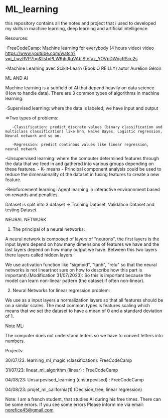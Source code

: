 # ML_learning
this repository contains all the notes and project that i used to developed my skills in machine learning, deep learning and artificial intelligence.

Resources:

-FreeCodeCamp: 
Machine learning for everybody (4 hours video) video https://www.youtube.com/watch?v=i_LwzRVP7bg&list=PLWKjhJtqVAblStefaz_YOVpDWqcRScc2s

-Machine Learning avec Scikit-Learn (Book O REILLY) autor Aurélion Géron


ML AND AI

Machine learning is a subfield of AI that depend heavily on data science (How to handle data).
There are 3 common types of algorithms in machine learning:

-Supervised learning: where the data is labeled, we have input and output
   
   =>Two types of problems:
   
       -Classification: predict discrete values (binary classification and multiclass classification) like knn, Naive Bayes, Logistic regression, Neural network and so on.
       
       -Regression: predict continous values like linear regression, neural network

-Unsupervised learning: where the computer determined features through the data that we feed in and gathered into various groups depending on these features.
      - K- means
      - Principal component analysis could be used to reduce the dimensionality of the dataset in fusing features to create a new feature.

-Reinforcement learning: Agent learning in interactive environnment based on rewards and penalties.

Dataset is split into 3 dataset => Training Dataset, Validation Dataset and testing Dataset


NEURAL NETWORK

1) The principal of a neural networks:

A neural network is composed of layers of "neurons", the first layers is the input layers depend on how many dimensions of features we have and the last layers depend on how many output we have. Between this two layers there layers called hidden layers.

We use activation function like "sigmoid", "tanh", "relu" so that the neural networks is not linear(not sure on how to describe how this part is important).(Modification 31/07/2023): So this is important because the model can learn non-linear pattern (the dataset if often non-linear).

2) Neural Networks for linear regression problem:

We use as a input layers a normalization layers so that all features should be on a similar scales. The most common types is features scaling which means that we set the dataset to have a mean of 0 and a standard deviation of 1.



Note ML:

The computer does not understand letters so we have to convert letters into numbers.

Projects:

30/07/23: learning_ml_magic (classification): FreeCodeCamp

31/07/23: linear_ml_algorithm (linear) : FreeCodeCamp

04/08/23: Unsurpevised_learning (unsurpevised) : FreeCodeCamp

04/08/23: projet_ml_california(1) (Decision_tree, linear regression)



Note: I am a french student, that studies AI during his free times. There can be some errors. If you see some errors Please inform me via email: norefice45@gmail.com
